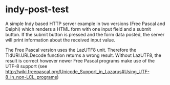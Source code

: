 # indy-post-test

A simple Indy based HTTP server example in two versions (Free Pascal and Delphi) which renders a HTML form with one input field and a submit button. If the submit button is pressed and the form data posted, the server will print information about the received input value.

The Free Pascal version uses the LazUTF8 unit. Therefore the TIdURI.URLDecode function returns a wrong result. Without LazUTF8, the result is correct however newer Free Pascal programs make use of the UTF-8 support (see http://wiki.freepascal.org/Unicode_Support_in_Lazarus#Using_UTF-8_in_non-LCL_programs) 

